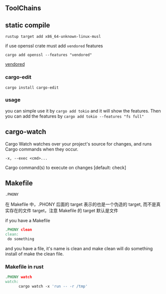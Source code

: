 ## ToolChains

## static compile

`rustup target add x86_64-unknown-linux-musl`

if use openssl crate must add `vendored` features

`cargo add openssl --features "vendored"`

[vendored](https://docs.rs/openssl/latest/openssl/#vendored)

### cargo-edit

`cargo install cargo-edit`

### usage

you can simple use it by `cargo add tokio` and it will show the features.
Then you can add the features by `cargo add tokio --features "fs full"`

## cargo-watch

Cargo Watch watches over your project's source for changes, and runs Cargo commands when they occur.

`-x, --exec <cmd>...`

Cargo command(s) to execute on changes [default: check]

## Makefile

`.PHONY`

在 Makefile 中，.PHONY 后面的 target 表示的也是一个伪造的 target, 而不是真实存在的文件 target，注意 Makefile 的 target 默认是文件

if you have a Makefile

```Makefile
.PHONY clean
clean:
 do something
```

and you have a file, it's name is clean and make clean will do something install of make the clean file.

### Makefile in rust

```Makefile
.PHONY watch
watch:
      cargo watch -x 'run -- -r /tmp'
```
